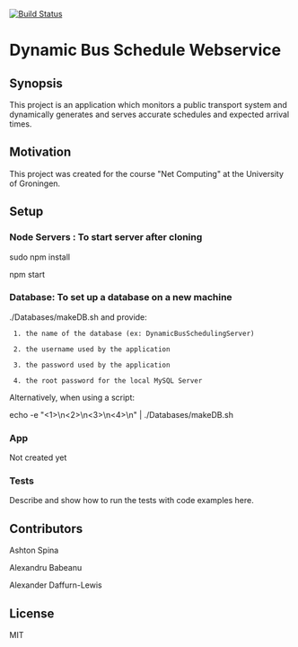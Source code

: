 [![Build Status](https://travis-ci.org/babeanu-dorian/dynamic-bus-schedule-webservice.svg?branch=master)](https://travis-ci.org/babeanu-dorian/dynamic-bus-schedule-webservice)

# Dynamic Bus Schedule Webservice

## Synopsis
This project is an application which monitors a public transport system and dynamically generates and serves accurate schedules and expected arrival times.  

## Motivation

This project was created for the course "Net Computing" at the University of Groningen.

## Setup

### Node Servers : To start server after cloning
sudo npm install

npm start

### Database: To set up a database on a new machine

./Databases/makeDB.sh
and provide: 

     1. the name of the database (ex: DynamicBusSchedulingServer)

     2. the username used by the application

     3. the password used by the application

     4. the root password for the local MySQL Server

Alternatively, when using a script:

echo -e "<1>\n<2>\n<3>\n<4>\n" | ./Databases/makeDB.sh

### App
Not created yet

### Tests
Describe and show how to run the tests with code examples here.

## Contributors
Ashton Spina

Alexandru Babeanu

Alexander Daffurn-Lewis

## License

MIT
